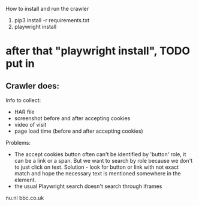 How to install and run the crawler

1. pip3 install -r requirements.txt
2. playwright install
 # after that "playwright install", TODO put in

Crawler does:
- 

Info to collect:
- HAR file
- screenshot before and after accepting cookies
- video of visit
- page load time (before and after accepting cookies)


Problems:
- The accept cookies button often can't be identified by 'button' role, it can be a link or a span. But we want to search by role because we don't to just click on text. Solution - look for button or link with not exact match and hope the necessary text is mentioned somewhere in the element.
- the usual Playwright search doesn't search through iframes


nu.nl
bbc.co.uk